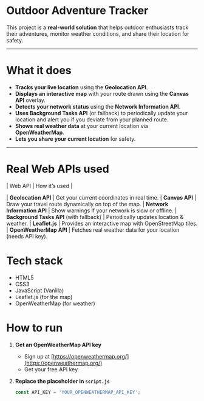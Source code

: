 #  Outdoor Adventure Tracker

This project is a **real-world solution** that helps outdoor enthusiasts track their adventures, monitor weather conditions, and share their location for safety. 

---

# What it does

-  **Tracks your live location** using the **Geolocation API**.
-  **Displays an interactive map** with your route drawn using the **Canvas API** overlay.
-  **Detects your network status** using the **Network Information API**.
-  **Uses Background Tasks API** (or fallback) to periodically update your location and alert you if you deviate from your planned route.
-  **Shows real weather data** at your current location via **OpenWeatherMap**.
-  **Lets you share your current location** for safety.

---

# Real Web APIs used

| Web API | How it’s used |

| **Geolocation API** | Get your current coordinates in real time. 
| **Canvas API** | Draw your travel route dynamically on top of the map. 
| **Network Information API** | Show warnings if your network is slow or offline. 
| **Background Tasks API** (with fallback) | Periodically updates location & weather. 
| **Leaflet.js** | Provides an interactive map with OpenStreetMap tiles. 
| **OpenWeatherMap API** | Fetches real weather data for your location (needs API key). 



# Tech stack

- HTML5
- CSS3
- JavaScript (Vanilla)
- Leaflet.js (for the map)
- OpenWeatherMap (for weather)



# How to run

1. **Get an OpenWeatherMap API key**  
   - Sign up at [https://openweathermap.org/](https://openweathermap.org/)  
   - Get your free API key.

2. **Replace the placeholder in `script.js`**  
   ```javascript
   const API_KEY = 'YOUR_OPENWEATHERMAP_API_KEY';
